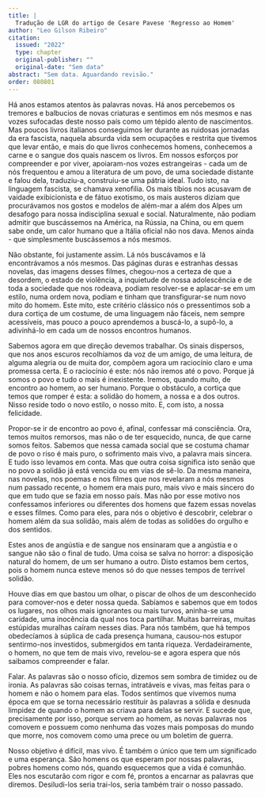 ```yaml
---
title: |
  Tradução de LGR do artigo de Cesare Pavese 'Regresso ao Homem'
author: "Leo Gilson Ribeiro"
citation:
  issued: "2022"
  type: chapter
  original-publisher: ""
  original-date: "Sem data"
abstract: "Sem data. Aguardando revisão."
order: 080801
---
```


Há anos estamos atentos às palavras novas. Há anos percebemos os tremores e balbucios de novas criaturas e sentimos em nós mesmos e nas vozes sufocadas deste nosso país como um tépido alento de nascimentos. Mas poucos livros italianos conseguimos ler durante as ruidosas jornadas da era fascista, naquela absurda vida sem ocupações e restrita que tivemos que levar então, e mais do que livros conhecemos homens, conhecemos a carne e o sangue dos quais nascem os livros. Em nossos esforços por compreender e por viver, apoiaram-nos vozes estrangeiras - cada um de nós frequentou e amou a literatura de um povo, de uma sociedade distante e falou dela, traduziu-a, construiu-se uma pátria ideal. Tudo isto, na linguagem fascista, se chamava xenofilia. Os mais tíbios nos acusavam de vaidade exibicionista e de fátuo exotismo, os mais austeros diziam que procurávamos nos gostos e modelos de além-mar a além dos Alpes um desafogo para nossa indisciplina sexual e social. Naturalmente, não podiam admitir que buscássemos na América, na Rússia, na China, ou em quem sabe onde, um calor humano que a Itália oficial não nos dava. Menos ainda - que simplesmente buscássemos a nós mesmos.

Não obstante, foi justamente assim. Lá nós buscávamos e lá encontrávamos a nós mesmos. Das páginas duras e estranhas dessas novelas, das imagens desses filmes, chegou-nos a certeza de que a desordem, o estado de violência, a inquietude de nossa adolescência e de toda a sociedade que nos rodeava, podiam resolver-se e aplacar-se em um estilo, numa ordem nova, podiam e tinham que transfigurar-se num novo mito do homem. Este mito, este critério clássico nós o pressentimos sob a dura cortiça de um costume, de uma linguagem não fáceis, nem sempre acessíveis, mas pouco a pouco aprendemos a buscá-lo, a supô-lo, a adivinhá-lo em cada um de nossos encontros humanos.

Sabemos agora em que direção devemos trabalhar. Os sinais dispersos, que nos anos escuros recolhíamos da voz de um amigo, de uma leitura, de alguma alegria ou de muita dor, compõem agora um raciocínio claro e uma promessa certa. E o raciocínio é este: nós não iremos até o povo. Porque já somos o povo e tudo o mais é inexistente. Iremos, quando muito, de encontro ao homem, ao ser humano. Porque o obstáculo, a cortiça que temos que romper é esta: a solidão do homem, a nossa e a dos outros. Nisso reside todo o novo estilo, o nosso mito. E, com isto, a nossa felicidade.

Propor-se ir de encontro ao povo é, afinal, confessar má consciência. Ora, temos muitos remorsos, mas não o de ter esquecido, nunca, de que carne somos feitos. Sabemos que nessa camada social que se costuma chamar de povo o riso é mais puro, o sofrimento mais vivo, a palavra mais sincera. E tudo isso levamos em conta. Mas que outra coisa significa isto senão que no povo a solidão já está vencida ou em vias de sê-lo. Da mesma maneira, nas novelas, nos poemas e nos filmes que nos revelaram a nós mesmos num passado recente, o homem era mais puro, mais vivo e mais sincero do que em tudo que se fazia em nosso país. Mas não por esse motivo nos confessamos inferiores ou diferentes dos homens que fazem essas novelas e esses filmes. Como para eles, para nós o objetivo é descobrir, celebrar o homem além da sua solidão, mais além de todas as solidões do orgulho e dos sentidos.

Estes anos de angústia e de sangue nos ensinaram que a angústia e o sangue não são o final de tudo. Uma coisa se salva no horror: a disposição natural do homem, de um ser humano a outro. Disto estamos bem certos, pois o homem nunca esteve menos só do que nesses tempos de terrível solidão.

Houve dias em que bastou um olhar, o piscar de olhos de um desconhecido para comover-nos e deter nossa queda. Sabíamos e sabemos que em todos os lugares, nos olhos mais ignorantes ou mais turvos, aninha-se uma caridade, uma inocência da qual nos toca partilhar. Muitas barreiras, muitas estúpidas muralhas caíram nesses dias. Para nós também, que há tempos obedecíamos à súplica de cada presença humana, causou-nos estupor sentirmo-nos investidos, submergidos em tanta riqueza. Verdadeiramente, o homem, no que tem de mais vivo, revelou-se e agora espera que nós saibamos compreender e falar.

Falar. As palavras são o nosso ofício, dizemos sem sombra de timidez ou de ironia. As palavras são coisas ternas, intratáveis e vivas, mas feitas para o homem e não o homem para elas. Todos sentimos que vivemos numa época em que se torna necessário restituir às palavras a sólida e desnuda limpidez de quando o homem as criava para delas se servir. E sucede que, precisamente por isso, porque servem ao homem, as novas palavras nos comovem e possuem como nenhuma das vozes mais pomposas do mundo que morre, nos comovem como uma prece ou um boletim de guerra.

Nosso objetivo é difícil, mas vivo. É também o único que tem um significado e uma esperança. São homens os que esperam por nossas palavras, pobres homens como nós, quando esquecemos que a vida é comunhão. Eles nos escutarão com rigor e com fé, prontos a encarnar as palavras que diremos. Desiludi-los seria trai-los, seria também trair o nosso passado.


